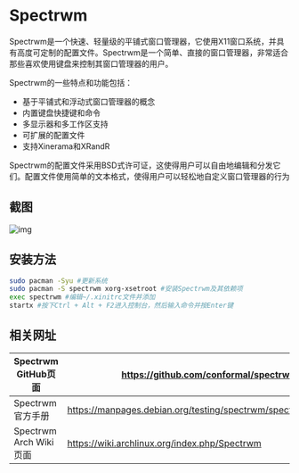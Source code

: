 # Spectrwm

Spectrwm是一个快速、轻量级的平铺式窗口管理器，它使用X11窗口系统，并具有高度可定制的配置文件。Spectrwm是一个简单、直接的窗口管理器，非常适合那些喜欢使用键盘来控制其窗口管理器的用户。

Spectrwm的一些特点和功能包括：

- 基于平铺式和浮动式窗口管理器的概念
- 内置键盘快捷键和命令
- 多显示器和多工作区支持
- 可扩展的配置文件
- 支持Xinerama和XRandR

Spectrwm的配置文件采用BSD式许可证，这使得用户可以自由地编辑和分发它们。配置文件使用简单的文本格式，使得用户可以轻松地自定义窗口管理器的行为

## 截图

![img](/g0ieurv1lsba1.png)

## 安装方法

```bash
sudo pacman -Syu #更新系统
sudo pacman -S spectrwm xorg-xsetroot #安装Spectrwm及其依赖项
exec spectrwm #编辑~/.xinitrc文件并添加
startx #按下Ctrl + Alt + F2进入控制台，然后输入命令并按Enter键
```



## 相关网址

| Spectrwm GitHub页面    | https://github.com/conformal/spectrwm                        |
| ---------------------- | ------------------------------------------------------------ |
| Spectrwm官方手册       | https://manpages.debian.org/testing/spectrwm/spectrwm.1.en.html |
| Spectrwm Arch Wiki页面 | https://wiki.archlinux.org/index.php/Spectrwm                |


